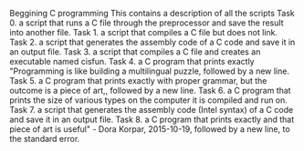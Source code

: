 Beggining C programming
This contains a description of all the scripts
Task 0. a script that runs a C file through the preprocessor and save the result into another file.
Task 1. a script that compiles a C file but does not link.
Task 2. a script that generates the assembly code of a C code and save it in an output file.
Task 3. a script that compiles a C file and creates an executable named cisfun.
Task 4. a C program that prints exactly "Programming is like building a multilingual puzzle, followed by a new line.
Task 5. a C program that prints exactly with proper grammar, but the outcome is a piece of art,, followed by a new line.
Task 6. a C program that prints the size of various types on the computer it is compiled and run on.
Task 7. a script that generates the assembly code (Intel syntax) of a C code and save it in an output file.
Task 8. a C program that prints exactly and that piece of art is useful" - Dora Korpar, 2015-10-19, followed by a new line, to the standard error.
